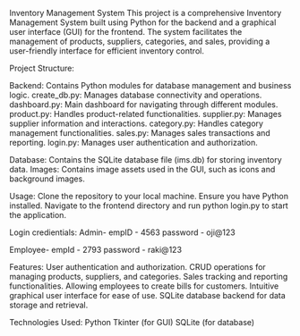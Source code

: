 Inventory Management System
This project is a comprehensive Inventory Management System built using Python for the backend and a graphical user interface (GUI) for the frontend. The system facilitates the management of products, suppliers, categories, and sales, providing a user-friendly interface for efficient inventory control.

Project Structure:

 Backend: Contains Python modules for database management and business logic.
        create_db.py: Manages database connectivity and operations.
        dashboard.py: Main dashboard for navigating through different modules.
        product.py: Handles product-related functionalities.
        supplier.py: Manages supplier information and interactions.
        category.py: Handles category management functionalities.
        sales.py: Manages sales transactions and reporting.
        login.py: Manages user authentication and authorization.

  Database: Contains the SQLite database file (ims.db) for storing inventory data.
  Images: Contains image assets used in the GUI, such as icons and background images.
  
 Usage:
Clone the repository to your local machine.
Ensure you have Python installed.
Navigate to the frontend directory and run python login.py to start the application.

Login credientials:
Admin-
empID - 4563
password - oji@123

Employee-
empId - 2793
password - raki@123


Features:
User authentication and authorization.
CRUD operations for managing products, suppliers, and categories.
Sales tracking and reporting functionalities.
Allowing employees to create bills for customers.
Intuitive graphical user interface for ease of use.
SQLite database backend for data storage and retrieval.


Technologies Used:
Python
Tkinter (for GUI)
SQLite (for database)
